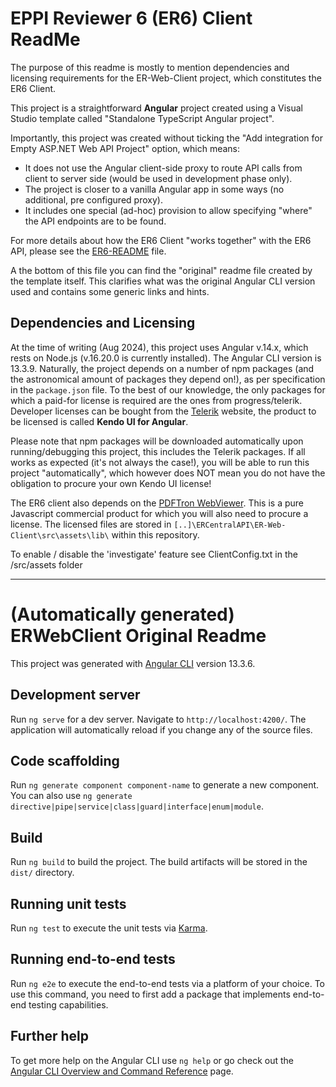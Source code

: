 # EPPI Reviewer 6 (ER6) Client ReadMe

The purpose of this readme is mostly to mention dependencies and licensing requirements for the ER-Web-Client project, which constitutes the ER6 Client.

This project is a straightforward **Angular** project created using a Visual Studio template called "Standalone TypeScript Angular project".

Importantly, this project was created without ticking the "Add integration for Empty ASP.NET Web API Project" option, which means:

- It does not use the Angular client-side proxy to route API calls from client to server side (would be used in development phase only).
- The project is closer to a vanilla Angular app in some ways (no additional, pre configured proxy).
- It includes one special (ad-hoc) provision to allow specifying "where" the API endpoints are to be found.

For more details about how the ER6 Client "works together" with the ER6 API, please see the [ER6-README](../ER6-README.md) file.

A the bottom of this file you can find the "original" readme file created by the template itself. This clarifies what was the original Angular CLI version used and contains some generic links and hints.

## Dependencies and Licensing

At the time of writing (Aug 2024), this project uses Angular v.14.x, which rests on Node.js (v.16.20.0 is currently installed). The Angular CLI version is 13.3.9.
Naturally, the project depends on a number of npm packages (and the astronomical amount of packages they depend on!), as per specification in the `package.json` file.
To the best of our knowledge, the only packages for which a paid-for license is required are the ones from progress/telerik. Developer licenses can be bought from the [Telerik](https://www.telerik.com) website, the product to be licensed is called **Kendo UI for Angular**.

Please note that npm packages will be downloaded automatically upon running/debugging this project, this includes the Telerik packages. If all works as expected (it's not always the case!), you will be able to run this project "automatically", which however does NOT mean you do not have the obligation to procure your own Kendo UI license!

The ER6 client also depends on the [PDFTron WebViewer](https://www.pdftron.com/webviewer/index.html). This is a pure Javascript commercial product for which you will also need to procure a license. The licensed files are stored in `[..]\ERCentralAPI\ER-Web-Client\src\assets\lib\` within this repository.

To enable / disable the 'investigate' feature see ClientConfig.txt in the /src/assets folder

------------------

# (Automatically generated) ERWebClient Original Readme

This project was generated with [Angular CLI](https://github.com/angular/angular-cli) version 13.3.6.

## Development server

Run `ng serve` for a dev server. Navigate to `http://localhost:4200/`. The application will automatically reload if you change any of the source files.

## Code scaffolding

Run `ng generate component component-name` to generate a new component. You can also use `ng generate directive|pipe|service|class|guard|interface|enum|module`.

## Build

Run `ng build` to build the project. The build artifacts will be stored in the `dist/` directory.

## Running unit tests

Run `ng test` to execute the unit tests via [Karma](https://karma-runner.github.io).

## Running end-to-end tests

Run `ng e2e` to execute the end-to-end tests via a platform of your choice. To use this command, you need to first add a package that implements end-to-end testing capabilities.

## Further help

To get more help on the Angular CLI use `ng help` or go check out the [Angular CLI Overview and Command Reference](https://angular.io/cli) page.
